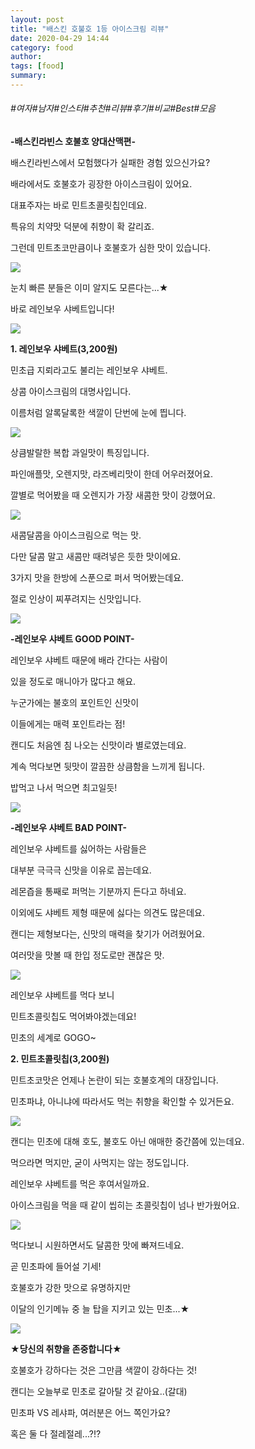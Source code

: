 ```yaml
---
layout: post
title: "배스킨 호불호 1등 아이스크림 리뷰"
date: 2020-04-29 14:44
category: food
author: 
tags: [food]
summary: 
---
```


###### #여자#남자#인스타#추천#리뷰#후기#비교#Best#모음


**-배스킨라빈스 호불호 양대산맥편-**

  

배스킨라빈스에서 모험했다가 실패한 경험 있으신가요?

배라에서도 호불호가 굉장한 아이스크림이 있어요.  

  

대표주자는 바로 민트초콜릿칩인데요.

특유의 치약맛 덕분에 취향이 확 갈리죠.

  

그런데 민트초코만큼이나 호불호가 심한 맛이 있습니다.

![](https://img1.daumcdn.net/thumb/R720x0/?fname=https%3A%2F%2Ft1.daumcdn.net%2Fliveboard%2Fdispatch%2F33e8ee8487094f7488c671e4fd38acb0.JPG)

눈치 빠른 분들은 이미 알지도 모른다는...★

바로 레인보우 샤베트입니다!

![](https://img1.daumcdn.net/thumb/R720x0/?fname=https%3A%2F%2Ft1.daumcdn.net%2Fliveboard%2Fdispatch%2F21aa4daef5d64e8bb8334aff314ebdea.JPG)

**1. 레인보우 샤베트(3,200원)**

  

민초급 지뢰라고도 불리는 레인보우 샤베트.

상콤 아이스크림의 대명사입니다.

이름처럼 알록달록한 색깔이 단번에 눈에 띕니다.

![](https://img1.daumcdn.net/thumb/R720x0/?fname=https%3A%2F%2Ft1.daumcdn.net%2Fliveboard%2Fdispatch%2F1963053bf16b45e583004e9dda4587af.JPG)

상큼발랄한 복합 과일맛이 특징입니다.

파인애플맛, 오렌지맛, 라즈베리맛이 한데 어우러졌어요.

깔별로 먹어봤을 때 오렌지가 가장 새콤한 맛이 강했어요.

![](https://img1.daumcdn.net/thumb/R720x0/?fname=https%3A%2F%2Ft1.daumcdn.net%2Fliveboard%2Fdispatch%2F5349a779ecd54e89af0218f301cae570.JPG)

새콤달콤을 아이스크림으로 먹는 맛.

다만 달콤 말고 새콤만 때려넣은 듯한 맛이에요.

3가지 맛을 한방에 스푼으로 퍼서 먹어봤는데요.

절로 인상이 찌푸려지는 신맛입니다.

![](https://img1.daumcdn.net/thumb/R720x0/?fname=https%3A%2F%2Ft1.daumcdn.net%2Fliveboard%2Fdispatch%2Fccf569fa420d49eb87242da772bac149.JPG)

**-레인보우 샤베트 GOOD POINT-**

  

레인보우 샤베트 때문에 배라 간다는 사람이

있을 정도로 매니아가 많다고 해요.

  

누군가에는 불호의 포인트인 신맛이

이들에게는 매력 포인트라는 점!

  

캔디도 처음엔 침 나오는 신맛이라 별로였는데요.

계속 먹다보면 뒷맛이 깔끔한 상큼함을 느끼게 됩니다.

밥먹고 나서 먹으면 최고일듯!

![](https://img1.daumcdn.net/thumb/R720x0/?fname=https%3A%2F%2Ft1.daumcdn.net%2Fliveboard%2Fdispatch%2F06deeaebe3b34c5f9386880baa99ae15.JPG)

**-레인보우 샤베트 BAD POINT-**

  

레인보우 샤베트를 싫어하는 사람들은

대부분 극극극 신맛을 이유로 꼽는데요.

레몬즙을 통째로 퍼먹는 기분까지 든다고 하네요.

  

이외에도 샤베트 제형 때문에 싫다는 의견도 많은데요.

캔디는 제형보다는, 신맛의 매력을 찾기가 어려웠어요.

여러맛을 맛볼 때 한입 정도로만 괜찮은 맛.

![](https://img1.daumcdn.net/thumb/R720x0/?fname=https%3A%2F%2Ft1.daumcdn.net%2Fliveboard%2Fdispatch%2Fd0e1fb8f891943bfab3f234f288ec653.JPG)

레인보우 샤베트를 먹다 보니

민트초콜릿칩도 먹어봐야겠는데요!

민초의 세계로 GOGO~

**2. 민트초콜릿칩(3,200원)**  

  

민트초코맛은 언제나 논란이 되는 호불호계의 대장입니다.

민초파냐, 아니냐에 따라서도 먹는 취향을 확인할 수 있거든요.

![](https://img1.daumcdn.net/thumb/R720x0/?fname=https%3A%2F%2Ft1.daumcdn.net%2Fliveboard%2Fdispatch%2F1a6fd0e447fa402184500d94f8aca1bc.JPG)

캔디는 민초에 대해 호도, 불호도 아닌 애매한 중간쯤에 있는데요.

먹으라면 먹지만, 굳이 사먹지는 않는 정도입니다.

  

레인보우 샤베트를 먹은 후여서일까요.

아이스크림을 먹을 때 같이 씹히는 초콜릿칩이 넘나 반가웠어요.

![](https://img1.daumcdn.net/thumb/R720x0/?fname=https%3A%2F%2Ft1.daumcdn.net%2Fliveboard%2Fdispatch%2Fab8ce2735b9e4314b79ccfaa7727e54e.JPG)

먹다보니 시원하면서도 달콤한 맛에 빠져드네요.

곧 민초파에 들어설 기세!

  

호불호가 강한 맛으로 유명하지만

이달의 인기메뉴 중 늘 탑을 지키고 있는 민초...★

![](https://img1.daumcdn.net/thumb/R720x0/?fname=https%3A%2F%2Ft1.daumcdn.net%2Fliveboard%2Fdispatch%2Fe1df70bc71794376905e1ecdbeaf2f78.JPG)

**★당신의 취향을 존중합니다★**

  

호불호가 강하다는 것은 그만큼 색깔이 강하다는 것!

캔디는 오늘부로 민초로 갈아탈 것 같아요..(갈대)

  

민초파 VS 레샤파, 여러분은 어느 쪽인가요?

혹은 둘 다 절레절레...?!?